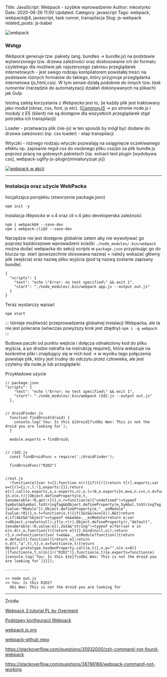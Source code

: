 Title: JavaScript: Webpack - szybkie wprowadzenie
Author: mkostyrko
Date: 2020-06-26 11:00
Updated:
Category: javascript
Tags: webpack, webpack@4, javascript, task runner, transpilacja
Slug: js-webpack
related_posts: js-babel

![webpack](https://miro.medium.com/max/1400/1*gdoQ1_5OID90wf1eLTFvWw.png)

### Wstęp

*Webpack* generuje tzw. pakiety (ang. bundles -> bundle.js) na podstawie wytworzonego tzw. drzewa zależności oraz dostosowanie ich do formatu czytelnego dla możliwie jak najszerszego zakresu przeglądarek internetowych - jest swego rodzaju kompilatorem powstałej treści na podstawie różnych formatów do takiego, który przyjmuje przeglądarka internetowa (js,html,css). W  tym sensie działą podobnie do innych tzw. *task runnerów* (narzędzie do automatyzacji działań dokonywanych na plikach) jak Gulp

Istotną zaletą korzystania z *Webpacka* jest to, że każdy plik jest traktowany jako moduł (obraz, css, font, js etc). ([CommonJS](https://flaviocopes.com/commonjs/) -> po stronie node.js i moduły z ES (klient) nie są dostępne dla wszystkich przeglądarek stąd potrzeba ich transpilacji)

Loader - przetwarza plik (nie-js) w ten sposób by mógł być dodane do drzewa zależności (np. css loader) -  etap transpilacji

Wtyczki - różnego rodzaju wtyczki pozwalają na osiągnięcie oczekiwanego efektu np. zapisanie reguł css do osobnego pliku css/po za plik bundle.js poprzez pracę na gotowych pakietach (np. extract text plugin [wydobywa css], webpack-uglify-js-plugin[miniaturyzuje js])

[![webpack w akcji](https://webmastah.pl/wp-content/uploads/2017/05/what-is-webpack-1024x512.png)](https://webmastah.pl/kurs-vue-js-krok-po-kroku-vue-loader/)

---

### Instalacja oraz użycie WebPacka

Inicjalizajca porojektu (stworzenie package.json) 

    npm init -y

Instalacja *Wepacka* w v.4 oraz cli v.4 jako developerska zależność

    npm i webpack@4 --save-dev
    npm i webpack-cli@3 --save-dev

Narzędzie nie jest dostępne globalnie zatem aby nie wywoływać go poprzez każdorazowe wprowadzeni ścieżki `./node_modules/.bin/webpack`
można dodać webpacka do sekcji scripts w `package.json` przypisując go do klucza np. start (powszechnie stosowana nazwa) + należy wskazać główny plik (wejścia) oraz nazwę pliku wyjścia (pod tą nazwą zostanie zapisany bundle)

    {
      "scripts": {
        "test": "echo \"Error: no test specified\" && exit 1",
        "start": "./node_modules/.bin/webpack app.js --output out.js"
      }
    }

Teraz wystarczy wpisać

    npm start

::: Istnieje możliwość przeprowadzenia globalnej instalacji Webpacka, ale ta nie jest polecana (wówczas powyższy krok jest zbędny) `npm i -g webpack` :::

Budowa paczki od punktu wejścia i dołącza odnaleziony kod do pliku wyjścia, a po drodze natrafia na instrukcję require(), która wskazuje na konkretne pliki i znajdujący się w nich kod -> w wyniku tego połączenia powstaje plik, który jest trudny do odczytu przez człowieka, ale jest czytelny dla node.js lub przeglądarki

Przykładowe użycie

    // package.json
    "scripts": {
        "test": "echo \"Error: no test specified\" && exit 1",
        "start": "./node_modules/.bin/webpack r2d2.js --output out.js"
      },


    // droidFinder.js
      function findDroid(droid) {
        console.log(`You: Is this ${droid}?\nObi Wan: This is not the droid you are looking for`);
      }

      module.exports = findDroid;


    // r2d2.js
      const findDroidFunc = require('./droidFinder');

      findDroidFunc("R2D2")


    //out.js
      !function(e){var t={};function n(r){if(t[r])return t[r].exports;var o=t[r]={i:r,l:!1,exports:{}};return e[r].call(o.exports,o,o.exports,n),o.l=!0,o.exports}n.m=e,n.c=t,n.d=function(e,t,r){n.o(e,t)||Object.defineProperty(e,t,{enumerable:!0,get:r})},n.r=function(e){"undefined"!=typeof Symbol&&Symbol.toStringTag&&Object.defineProperty(e,Symbol.toStringTag,{value:"Module"}),Object.defineProperty(e,"__esModule",{value:!0})},n.t=function(e,t){if(1&t&&(e=n(e)),8&t)return e;if(4&t&&"object"==typeof e&&e&&e.__esModule)return e;var r=Object.create(null);if(n.r(r),Object.defineProperty(r,"default",{enumerable:!0,value:e}),2&t&&"string"!=typeof e)for(var o in e)n.d(r,o,function(t){return e[t]}.bind(null,o));return r},n.n=function(e){var t=e&&e.__esModule?function(){return e.default}:function(){return e};return n.d(t,"a",t),t},n.o=function(e,t){return Object.prototype.hasOwnProperty.call(e,t)},n.p="",n(n.s=0)}([function(e,t,n){n(1)("R2D2")},function(e,t){e.exports=function(e){console.log(`You: Is this ${e}?\nObi Wan: This is not the droid you are looking for`)}}]);

    -----------

    >> node out.js
    >> You: Is this R2D2?
      Obi Wan: This is not the droid you are looking for



---
Źródła:

[Webpack 3 tutorial PL by Overment](https://www.youtube.com/watch?v=hE2XR4TdgXg&list=PLjHmWifVUNMJZZPBRtLRta-5zkc2SXDep)

[Podstawy konfiguracji Webpack](https://www.nafrontendzie.pl/podstawy-konfiguracji-webpack)

[webpack.js.org](https://webpack.js.org/)

[webpack-github repo](https://github.com/webpack/webpack)

https://stackoverflow.com/questions/35932000/zsh-command-not-found-webpack

https://stackoverflow.com/questions/38788166/webpack-command-not-working